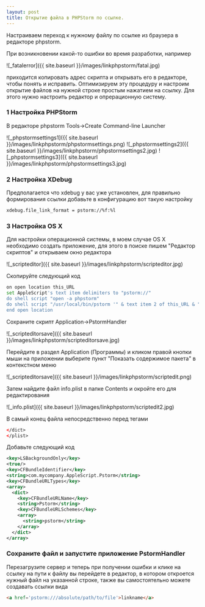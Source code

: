 ```yaml
---
layout: post
title: Открытие файла в PHPStorm по ссылке.
---
```



Настраиваем переход к нужному файлу по ссылке из браузера в редакторе phpstorm.

При возникновении какой-то ошибки во время разработки, например

![_fatalerror]({{ site.baseurl }}/images/linkphpstorm/fatal.jpg)

приходится копировать адрес скрипта и открывать его в редакторе, чтобы понять и исправить. Оптимизируем эту процедуру и настроим открытие файлов на нужной строке
простым нажатием на ссылку. Для этого нужно настроить редактор и опрерационную систему.

### 1 Настройка PHPStorm

В редакторе phpstorm Tools->Create Command-line Launcher

![_phpstormsettings1]({{ site.baseurl }}/images/linkphpstorm/phpstormsettings.png)
![_phpstormsettings2]({{ site.baseurl }}/images/linkphpstorm/phpstormsettings2.jpg)
![_phpstormsettings3]({{ site.baseurl }}/images/linkphpstorm/phpstormsettings3.jpg)

### 2 Настройка XDebug

Предполагается что xdebug у вас уже установлен, для правильно формирования ссылки добавьте в конфигурацию вот такую настройку

```bash
xdebug.file_link_format = pstorm://%f:%l
```

### 3 Настройка OS X

Для настройки операционной системы, в моем случае OS X необходимо создать приложение, для этого в поиске пишем "Редактор скриптов" и открываем окно редактора

![_scripteditor]({{ site.baseurl }}/images/linkphpstorm/scripteditor.jpg)

Скопируйте следующий код 

```bash
on open location this_URL
set AppleScript's text item delimiters to "pstorm://"
do shell script "open -a phpstorm"
do shell script "/usr/local/bin/pstorm '" & text item 2 of this_URL & "'"
end open location
```

Сохраните скрипт Application->PstormHandler

![_scripteditorsave]({{ site.baseurl }}/images/linkphpstorm/scripteditorsave.jpg)

Перейдите в раздел Application (Программы) и кликом правой кнопки мыши на приложении выберите пункт "Показать содержимое пакета" в контекстном меню
 
![_scripteditorsave]({{ site.baseurl }}/images/linkphpstorm/scriptedit.png) 

Затем найдите файл info.plist в папке Contents и окройте его для редактирования

![_info.plist]({{ site.baseurl }}/images/linkphpstorm/scriptedit2.jpg) 


В самый конец файла непосредственно перед тегами 

```xml
</dict>
</plist>
```

Добавьте следующий код

```xml
<key>LSBackgroundOnly</key>
<true/>
<key>CFBundleIdentifier</key>
<string>com.mycompany.AppleScript.Pstorm</string>
<key>CFBundleURLTypes</key>
<array>
  <dict>
    <key>CFBundleURLName</key>
    <string>Pstorm</string>
    <key>CFBundleURLSchemes</key>
    <array>
      <string>pstorm</string>
    </array>
  </dict>
</array>
```

### Сохраните файл и запустите приложение PstormHandler

Перезагрузите сервер и теперь при получении ошибки и клике на ссылку на пути к файлу вы перейдете в редактор, в котором откроется нужный файл на указанной строке, также вы самостоятельно можете создавать ссылки
вида 
```html
<a href='pstorm:///absolute/path/to/file'>linkname</a>
```




